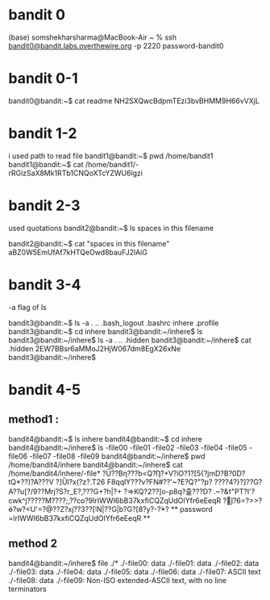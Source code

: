 # bandit 0

(base) somshekharsharma@MacBook-Air ~ % ssh bandit0@bandit.labs.overthewire.org -p 2220
password-bandit0
# bandit 0-1
bandit0@bandit:~$ cat readme
NH2SXQwcBdpmTEzi3bvBHMM9H66vVXjL
# bandit 1-2
i used path to read file
bandit1@bandit:~$ pwd
/home/bandit1
bandit1@bandit:~$ cat /home/bandit1/-
rRGizSaX8Mk1RTb1CNQoXTcYZWU6lgzi
# bandit 2-3
used quotations 
bandit2@bandit:~$ ls
spaces in this filename

bandit2@bandit:~$ cat "spaces in this filename"
aBZ0W5EmUfAf7kHTQeOwd8bauFJ2lAiG

# bandit 3-4
-a flag of ls 

bandit3@bandit:~$ ls -a
.  ..  .bash_logout  .bashrc  inhere  .profile
bandit3@bandit:~$ cd inhere
bandit3@bandit:~/inhere$ ls
bandit3@bandit:~/inhere$ ls -a
.  ..  .hidden
bandit3@bandit:~/inhere$ cat .hidden
2EW7BBsr6aMMoJ2HjW067dm8EgX26xNe
bandit3@bandit:~/inhere$ 

# bandit 4-5
## method1 :
bandit4@bandit:~$ ls
inhere
bandit4@bandit:~$ cd inhere
bandit4@bandit:~/inhere$ ls
-file00  -file01  -file02  -file03  -file04  -file05  -file06  -file07  -file08  -file09
bandit4@bandit:~/inhere$ pwd
/home/bandit4/inhere
bandit4@bandit:~/inhere$ cat /home/bandit4/inhere/-file*
?Ű??Bη???b<Q?Ƞ?+V?iO?1?[5{?jmD?B?0D?tQ*??)?A???V ?]Ȕl?x(?z?.T26 F8qqlY???v?FN#??'~?E?Q?"?p?
????4?}?]??G?A??u[?/9??Mrj?S?r_E?,???G+?h|?+
?=>KQ?2??]o-p8q?츑???D?
                       .~?&ϯ"PT?I'?cwk^j?????M????;,??co?9lrIWWI6bB37kxfiCQZqUdOIYfr6eEeqR
?׉ǰ?6=?>>?ӫ?w?<U'=?@??Z?xj??3??[ٲN|??G|b?G?[8?y?-?́*?
** password =lrIWWI6bB37kxfiCQZqUdOIYfr6eEeqR **

## method 2
bandit4@bandit:~/inhere$ file ./*
./-file00: data
./-file01: data
./-file02: data
./-file03: data
./-file04: data
./-file05: data
./-file06: data
./-file07: ASCII text
./-file08: data
./-file09: Non-ISO extended-ASCII text, with no line terminators

 

